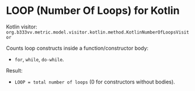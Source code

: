 # LOOP (Number Of Loops) for Kotlin

Kotlin visitor: `org.b333vv.metric.model.visitor.kotlin.method.KotlinNumberOfLoopsVisitor`

Counts loop constructs inside a function/constructor body:
- `for`, `while`, `do-while`.

Result:
- `LOOP = total number of loops` (0 for constructors without bodies).

